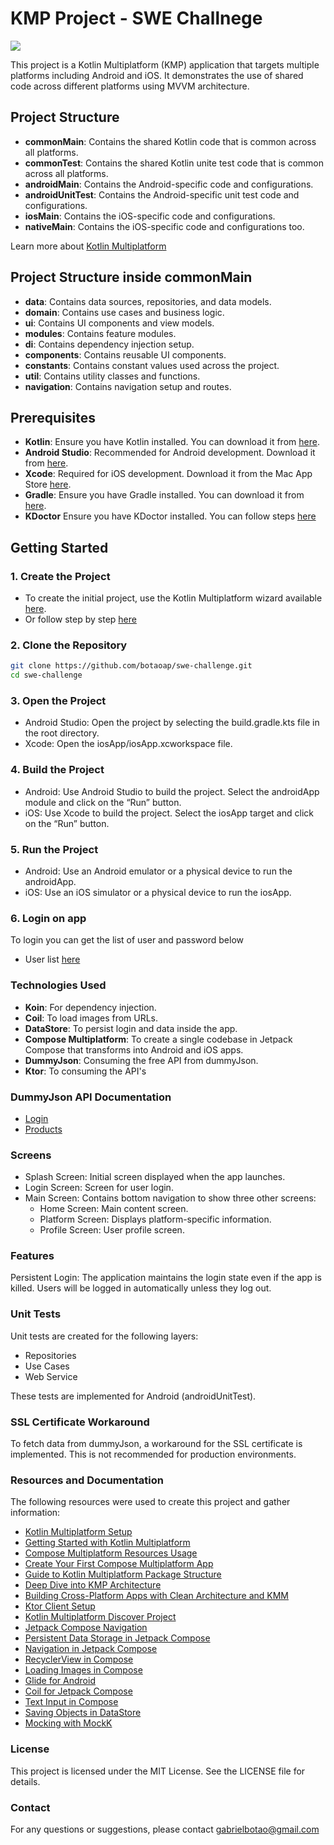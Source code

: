 # KMP Project - SWE Challnege

<div>
  <a href="https://github.com/botaoap/swe-challenge">
  <img src="https://img.shields.io/github/repo-size/botaoap/swe-challenge">
  </a>
</div>

This project is a Kotlin Multiplatform (KMP) application that targets multiple platforms including Android and iOS. It demonstrates the use of shared code across different platforms using MVVM architecture.

## Project Structure

- **commonMain**: Contains the shared Kotlin code that is common across all platforms.
- **commonTest**: Contains the shared Kotlin unite test code that is common across all platforms.
- **androidMain**: Contains the Android-specific code and configurations.
- **androidUnitTest**: Contains the Android-specific unit test code and configurations.
- **iosMain**: Contains the iOS-specific code and configurations.
- **nativeMain**: Contains the iOS-specific code and configurations too.

Learn more about [Kotlin Multiplatform](https://www.jetbrains.com/help/kotlin-multiplatform-dev/get-started.html)

## Project Structure inside commonMain

- **data**: Contains data sources, repositories, and data models.
- **domain**: Contains use cases and business logic.
- **ui**: Contains UI components and view models.
- **modules**: Contains feature modules.
- **di**: Contains dependency injection setup.
- **components**: Contains reusable UI components.
- **constants**: Contains constant values used across the project.
- **util**: Contains utility classes and functions.
- **navigation**: Contains navigation setup and routes.

## Prerequisites

- **Kotlin**: Ensure you have Kotlin installed. You can download it from [here](https://kotlinlang.org/).
- **Android Studio**: Recommended for Android development. Download it from [here](https://developer.android.com/studio?gad_source=1&gclid=EAIaIQobChMIi-WUkYTYiQMViSBECB1UHymHEAAYASAAEgJV4fD_BwE&gclsrc=aw.ds).
- **Xcode**: Required for iOS development. Download it from the Mac App Store [here](https://developer.apple.com/xcode/).
- **Gradle**: Ensure you have Gradle installed. You can download it from [here](https://gradle.org/install/).
- **KDoctor** Ensure you have KDoctor installed. You can follow steps [here](https://www.jetbrains.com/help/kotlin-multiplatform-dev/multiplatform-setup.html#check-your-environment)

## Getting Started

### 1. Create the Project

- To create the initial project, use the Kotlin Multiplatform wizard available [here](https://kmp.jetbrains.com/?_gl=1*1swua1s*_gcl_au*MTY2MTI3Mjc2MC4xNzI2NzUxOTU5*_ga*MTU5MjM3Njc3Mi4xNzI2NzUxOTU3*_ga_9J976DJZ68*MTczMTQ1NjQwNC42LjEuMTczMTQ1NzMzOS41NS4wLjA.).
- Or follow step by step [here](https://www.jetbrains.com/help/kotlin-multiplatform-dev/compose-multiplatform-create-first-app.html)

### 2. Clone the Repository

```sh
git clone https://github.com/botaoap/swe-challenge.git
cd swe-challenge
```
### 3. Open the Project

- Android Studio: Open the project by selecting the build.gradle.kts file in the root directory.
- Xcode: Open the iosApp/iosApp.xcworkspace file.

### 4. Build the Project

- Android: Use Android Studio to build the project. Select the androidApp module and click on the “Run” button.
- iOS: Use Xcode to build the project. Select the iosApp target and click on the “Run” button.

### 5. Run the Project

- Android: Use an Android emulator or a physical device to run the androidApp.
- iOS: Use an iOS simulator or a physical device to run the iosApp.

### 6. Login on app

To login you can get the list of user and password below
- User list [here](https://dummyjson.com/users)

### Technologies Used
 
- **Koin**: For dependency injection.
- **Coil**: To load images from URLs.
- **DataStore**: To persist login and data inside the app.
- **Compose Multiplatform**: To create a single codebase in Jetpack Compose that transforms into Android and iOS apps.
- **DummyJson**: Consuming the free API from dummyJson.
- **Ktor**: To consuming the API's

### DummyJson API Documentation

- [Login](https://dummyjson.com/docs/auth)
- [Products](https://dummyjson.com/docs/products)

### Screens

- Splash Screen: Initial screen displayed when the app launches.
- Login Screen: Screen for user login.
- Main Screen: Contains bottom navigation to show three other screens:
  - Home Screen: Main content screen.
  - Platform Screen: Displays platform-specific information.
  - Profile Screen: User profile screen.

### Features

Persistent Login: The application maintains the login state even if the app is killed. Users will be logged in automatically unless they log out.

### Unit Tests

Unit tests are created for the following layers:
- Repositories
- Use Cases
- Web Service

These tests are implemented for Android (androidUnitTest).

### SSL Certificate Workaround

To fetch data from dummyJson, a workaround for the SSL certificate is implemented. This is not recommended for production environments.

### Resources and Documentation

The following resources were used to create this project and gather information:

- [Kotlin Multiplatform Setup](https://www.jetbrains.com/help/kotlin-multiplatform-dev/multiplatform-setup.html)
- [Getting Started with Kotlin Multiplatform](https://www.jetbrains.com/help/kotlin-multiplatform-dev/get-started.html)
- [Compose Multiplatform Resources Usage](https://www.jetbrains.com/help/kotlin-multiplatform-dev/compose-multiplatform-resources-usage.html)
- [Create Your First Compose Multiplatform App](https://www.jetbrains.com/help/kotlin-multiplatform-dev/compose-multiplatform-create-first-app.html)
- [Guide to Kotlin Multiplatform Package Structure](https://medium.com/@kerry.bisset/unifying-code-across-platforms-a-guide-to-kotlin-multiplatform-package-structure-1ad9fb630ddf)
- [Deep Dive into KMP Architecture](https://medium.com/@rudradave/kotlin-multiplatform-mini-course-deep-dive-into-kmp-architecture-part-2-e078fd7b5c37)
- [Building Cross-Platform Apps with Clean Architecture and KMM](https://medium.com/@hassenmabrouk/building-cross-platform-apps-with-clean-architecture-and-kmm-3950444660f8)
- [Ktor Client Setup](https://ktor.io/docs/client-create-new-application.html)
- [Kotlin Multiplatform Discover Project](https://kotlinlang.org/docs/multiplatform-discover-project.html)
- [Jetpack Compose Navigation](https://developer.android.com/develop/ui/compose/navigation#kts)
- [Persistent Data Storage in Jetpack Compose](https://medium.com/@rowaido.game/persistent-data-storage-using-datastore-preferences-in-jetpack-compose-90c481bfed12)
- [Navigation in Jetpack Compose](https://developer.android.com/guide/navigation/use-graph/navigate)
- [RecyclerView in Compose](https://developer.android.com/develop/ui/compose/migrate/migration-scenarios/recycler-view)
- [Loading Images in Compose](https://developer.android.com/develop/ui/compose/graphics/images/loading)
- [Glide for Android](https://bumptech.github.io/glide/int/compose.html)
- [Coil for Jetpack Compose](https://github.com/coil-kt/coil#jetpack-compose)
- [Text Input in Compose](https://developer.android.com/develop/ui/compose/text/user-input)
- [Saving Objects in DataStore](https://medium.com/supercharges-mobile-product-guide/new-way-of-storing-data-in-android-jetpack-datastore-a1073d09393d)
- [Mocking with MockK](https://mockk.io/)

### License

This project is licensed under the MIT License. See the LICENSE file for details.

### Contact

For any questions or suggestions, please contact gabrielbotao@gmail.com

